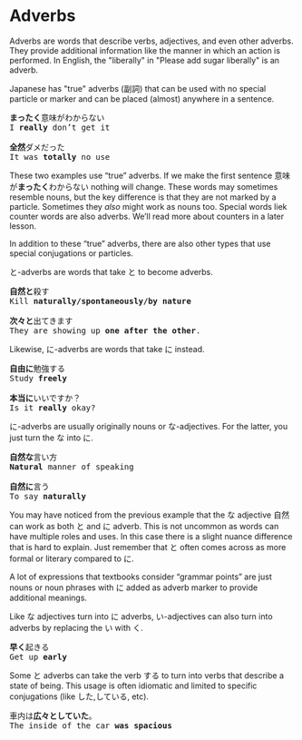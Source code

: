 # Adverbs

Adverbs are words that describe verbs, adjectives, and even other adverbs. They provide additional information like the manner in which an action is performed. In English, the "liberally" in "Please add sugar liberally" is an adverb.

Japanese has "true" adverbs (副詞) that can be used with no special particle or marker and can be placed (almost) anywhere in a sentence. 

<pre>
<b>まったく</b>意味がわからない
I <b>really</b> don’t get it

<b>全然</b>ダメだった
It was <b>totally</b> no use
</pre>

These two examples use “true” adverbs. If we make the first sentence 意味が**まったく**わからない nothing will change. These words may sometimes resemble nouns, but the key difference is that they are not marked by a particle. Sometimes they *also* might work as nouns too. Special words liek counter words are also adverbs. We’ll read more about counters in a later lesson. 

In addition to these “true” adverbs, there are also other types that use special conjugations or particles.

と-adverbs are words that take と to become adverbs.

<pre>
<b>自然と</b>殺す
Kill <b>naturally/spontaneously/by nature</b>

<b>次々と</b>出てきます
They are showing up <b>one after the other</b>.
</pre>

Likewise, に-adverbs are words that take に instead.

<pre>
<b>自由に</b>勉強する
Study <b>freely</b>

<b>本当に</b>いいですか？
Is it <b>really</b> okay?
</pre>

に-adverbs are usually originally nouns or な-adjectives. For the latter, you just turn the な into に.

<pre>
<b>自然な</b>言い方
<b>Natural</b> manner of speaking

<b>自然に</b>言う
To say <b>naturally</b>
</pre>

You may have noticed from the previous example that the な adjective 自然 can work as both と and に adverb. This is not uncommon as words can have multiple roles and uses. In this case there is a slight nuance difference that is hard to explain. Just remember that と often comes across as more formal or literary compared to に. 

A lot of expressions that textbooks consider “grammar points” are just nouns or noun phrases with に added as adverb marker to provide additional meanings.

Like な adjectives turn into に adverbs, い-adjectives can also turn into adverbs by replacing the い with く. 

<pre>
<b>早く</b>起きる
Get up <b>early</b>
</pre>

Some と adverbs can take the verb する to turn into verbs that describe a state of being. This usage is often idiomatic and limited to specific conjugations (like した,している, etc).

<pre>
車内は<b>広々としていた</b>。
The inside of the car <b>was spacious</b>
</pre>

